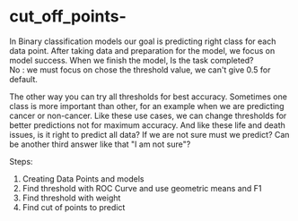 # cut_off_points-
In Binary classification models our goal is predicting right class for each data point. After taking data and preparation for the model, we focus on model success. When we finish the model, Is the task completed?  
No : we must focus on chose the threshold value, we can't give 0.5 for default.  


The other way you can try all thresholds for best accuracy. 
Sometimes one class is more important than other, for an example when we are predicting cancer or non-cancer. Like these use cases, we can change thresholds for better predictions not for maximum accuracy. And like these life and death issues, is it right to predict all data? If we are not sure must we predict? Can be another third answer like that "I am not sure"?    

Steps:
1.	Creating Data Points and models
2.	Find threshold with ROC Curve and use geometric means and F1
3.	Find threshold with weight
4.	Find cut of points to predict
